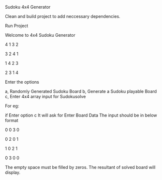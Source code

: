 Sudoku 4x4 Generator

Clean and build project to add neccessary dependencies.

Run Project

Welcome to 4x4 Sudoku Generator


 4 1 3 2
 
 3 2 4 1
 
 1 4 2 3
 
 2 3 1 4
 
Enter the options

a, Randomly Generated Sudoku Board
b, Generate a Sudoku playable Board 
c, Enter 4x4 array input for Sudokusolve

   For eg:
   
   if Enter option c
   It will ask for Enter Board Data
   The input should be in below format
   
   
   0 0 3 0
   
   0 2 0 1 
   
   1 0 2 1
   
   0 3 0 0

   The empty space must be filled by zeros.
   The resultant of solved board will display.
